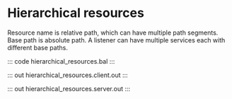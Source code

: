 # Hierarchical resources

Resource name is relative path, which can have multiple path segments.
Base path is absolute path. A listener can have multiple services each with different base paths.

::: code hierarchical_resources.bal :::

::: out hierarchical_resources.client.out :::

::: out hierarchical_resources.server.out :::